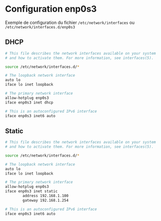 # Configuration enp0s3

Exemple de configuration du fichier ```/etc/network/interfaces``` ou ```/etc/network/interfaces.d/enp0s3```

## DHCP

```bash
# This file describes the network interfaces available on your system
# and how to activate them. For more information, see interfaces(5).

source /etc/network/interfaces.d/*

# The loopback network interface
auto lo
iface lo inet loopback

# The primary network interface
allow-hotplug enp0s3
iface enp0s3 inet dhcp

# This is an autoconfigured IPv6 interface
iface enp0s3 inet6 auto
```

## Static

```bash
# This file describes the network interfaces available on your system
# and how to activate them. For more information, see interfaces(5).

source /etc/network/interfaces.d/*

# The loopback network interface
auto lo
iface lo inet loopback

# The primary network interface
allow-hotplug enp0s3
iface enp0s3 inet static
        address 192.168.1.100
        gateway 192.168.1.254

# This is an autoconfigured IPv6 interface
iface enp0s3 inet6 auto
```
